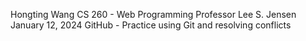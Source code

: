 Hongting Wang
CS 260 - Web Programming
Professor Lee S. Jensen
January 12, 2024
GitHub - Practice using Git and resolving conflicts